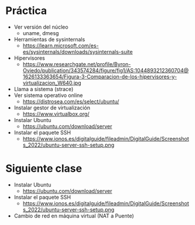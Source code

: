 # Práctica

- Ver versión del núcleo
  - uname, dmesg
- Herramientas de sysinternals
  - https://learn.microsoft.com/es-es/sysinternals/downloads/sysinternals-suite
- Hipervisores
  - https://www.researchgate.net/profile/Byron-Oviedo/publication/343574284/figure/fig1/AS:1044893212360704@1626133363654/Figura-3-Comparacion-de-los-hipervisores-y-virtualizacion_W640.jpg
- Llama a sistema (strace)
- Ver sistema operativo online
  - https://distrosea.com/es/select/ubuntu/
- Instalar gestor de virtualización
  - https://www.virtualbox.org/
- Instalar Ubuntu
  - https://ubuntu.com/download/server
- Instalar el paquete SSH
  - https://www.ionos.es/digitalguide/fileadmin/DigitalGuide/Screenshots_2022/ubuntu-server-ssh-setup.png

# Siguiente clase

- Instalar Ubuntu
  - https://ubuntu.com/download/server
- Instalar el paquete SSH
  - https://www.ionos.es/digitalguide/fileadmin/DigitalGuide/Screenshots_2022/ubuntu-server-ssh-setup.png
- Cambio de red en máquina virtual (NAT a Puente)
